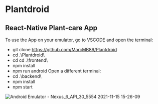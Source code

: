 # Plantdroid

## React-Native Plant-care App

To use the App on your emulator, go to VSCODE and open the terminal:
- git clone https://github.com/MarcMB89/Plantdroid
- cd .\Plantdroid\
- cd cd .\frontend\
- npm install
- npm run android
Open a different terminal:
- cd .\backend\ 
- npm install
- npm start

![Android Emulator - Nexus_6_API_30_5554 2021-11-15 15-26-09](https://user-images.githubusercontent.com/78495996/141802054-7074be9f-db4c-4dcb-88e7-0db344eead0c.gif)
